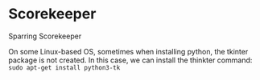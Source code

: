 # Scorekeeper
Sparring Scorekeeper

On some Linux-based OS, sometimes when installing python,
the tkinter package is not created. In this case, we can install the thinkter command:
`sudo apt-get install python3-tk`
